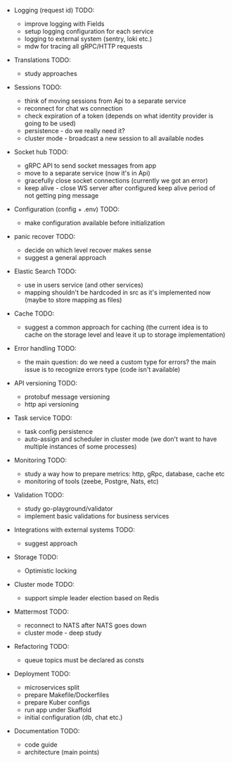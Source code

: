 - Logging (request id) 
    TODO:
    - improve logging with Fields
    - setup logging configuration for each service
    - logging to external system (sentry, loki etc.)
    - mdw for tracing all gRPC/HTTP requests

- Translations
    TODO:
    - study approaches

- Sessions
    TODO:
    - think of moving sessions from Api to a separate service
    - reconnect for chat ws connection  
    - check expiration of a token (depends on what identity provider is going to be used)
    - persistence - do we really need it?
    - cluster mode - broadcast a new session to all available nodes

- Socket hub 
    TODO:
    - gRPC API to send socket messages from app
    - move to a separate service (now it's in Api)
    - gracefully close socket connections (currently we got an error)
    - keep alive - close WS server after configured keep alive period of not getting ping message

- Configuration (config + .env) 
    TODO:
    - make configuration available before initialization

- panic recover
    TODO:
    - decide on which level recover makes sense
    - suggest a general approach

- Elastic Search
    TODO:
    - use in users service (and other services)
    - mapping shouldn't be hardcoded in src as it's implemented now (maybe to store mapping as files)

- Cache
    TODO:
    - suggest a common approach for caching (the current idea is to cache on the storage level and leave it up to storage implementation) 

- Error handling
    TODO:
    - the main question: do we need a custom type for errors? the main issue is to recognize errors type (code isn't available)
    
- API versioning
    TODO:
    - protobuf message versioning
    - http api versioning

- Task service
    TODO:
    - task config persistence
    - auto-assign and scheduler in cluster mode (we don't want to have multiple instances of some processes)

- Monitoring
    TODO:
    - study a way how to prepare metrics: http, gRpc, database, cache etc
    - monitoring of tools (zeebe, Postgre, Nats, etc)

- Validation 
    TODO:
    - study go-playground/validator
    - implement basic validations for business services
    
- Integrations with external systems
    TODO:
    - suggest approach
    
- Storage
    TODO:
    - Optimistic locking
    
- Cluster mode 
    TODO:
    - support simple leader election based on Redis
    
- Mattermost
    TODO:
    - reconnect to NATS after NATS goes down
    - cluster mode - deep study 

- Refactoring
    TODO:
    - queue topics must be declared as consts
    
- Deployment
    TODO:
    - microservices split
    - prepare Makefile/Dockerfiles
    - prepare Kuber configs
    - run app under Skaffold
    - initial configuration (db, chat etc.)
     
- Documentation
    TODO:
    - code guide
    - architecture (main points)